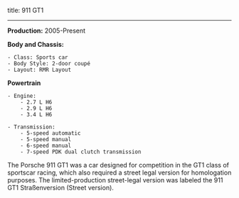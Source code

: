title: 911 GT1

---

**Production:** 2005-Present

**Body and Chassis:**

	- Class: Sports car
	- Body Style: 2-door coupé
	- Layout: RMR Layout

**Powertrain**

	- Engine: 
		- 2.7 L H6
		- 2.9 L H6
		- 3.4 L H6

	- Transmission:
		- 5-speed automatic
		- 5-speed manual
		- 6-speed manual
		- 7-speed PDK dual clutch transmission	

The Porsche 911 GT1 was a car designed for competition in the GT1 class of sportscar racing, which also required a street legal version for homologation purposes. The limited-production street-legal version was labeled the 911 GT1 Straßenversion (Street version).
